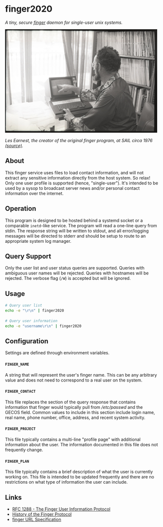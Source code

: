 # finger2020

*A tiny, secure [finger](https://en.wikipedia.org/wiki/Finger_protocol) daemon for single-user unix systems.*

![photo](photo.jpg)

*Les Earnest, the creator of the original finger program, at SAIL circa 1976 [(source)](https://www.saildart.org/Visitor_1976/).*

## About

This finger service uses files to load contact information, and will not extract
any sensitive information directly from the host system. So relax! Only one user
profile is supported (hence, "single-user"). It's intended to be used by a sysop
to broadcast server news and/or personal contact information over the internet.

## Operation

This program is designed to be hosted behind a systemd socket or a comparable
``inetd``-like service. The program will read a one-line query from stdin. The
response string will be written to stdout, and all error/logging messages will
be directed to stderr and should be setup to route to an appropriate system log
manager.

## Query Support

Only the user list and user status queries are supported. Queries with
ambiguous user names will be rejected. Queries with hostnames will be rejected.
The verbose flag (``/W``) is accepted but will be ignored.

## Usage

```bash
# Query user list
echo -e "\r\n" | finger2020

# Query user information
echo -e "username\r\n" | finger2020
```

## Configuration

Settings are defined through environment variables.

#### ``FINGER_NAME``

A string that will represent the user's finger name. This can be any
arbitrary value and does not need to correspond to a real user on the
system.

#### ``FINGER_CONTACT``

This file replaces the section of the query response that contains
information that finger would typically pull from */etc/passwd* and the GECOS
field. Common values to include in this section include login name, real name,
phone number, office, address, and recent system activity.

#### ``FINGER_PROJECT``

This file typically contains a multi-line "profile page" with additional
information about the user. The information documented in this file does not
frequently change.

#### ``FINGER_PLAN``

This file typically contains a brief description of what the user is currently
working on. This file is intended to be updated frequently and there are no
restrictions on what type of information the user can include.

## Links

- [RFC 1288 - The Finger User Information Protocol](https://tools.ietf.org/html/rfc1288)
- [History of the Finger Protocol](http://www.rajivshah.com/Case_Studies/Finger/Finger.htm)
- [finger URL Specification](https://tools.ietf.org/html/draft-ietf-uri-url-finger-02)
